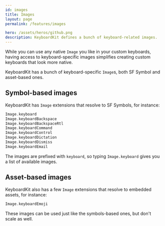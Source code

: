 ```yaml
---
id: images
title: Images
layout: page
permalink: /features/images

hero: /assets/heros/github.png
description: KeyboardKit defines a bunch of keyboard-related images.
---
```


While you can use any native `Image` you like in your custom keyboards, having access to keyboard-specific images simplifies creating custom keyboards that look more native.

KeyboardKit has a bunch of keyboard-specific `Image`s, both SF Symbol and asset-based ones. 



## Symbol-based images

KeyboardKit has `Image` extensions that resolve to SF Symbols, for instance:

```swift
Image.keyboard
Image.keyboardBackspace
Image.keyboardBackspaceRtl
Image.keyboardCommand
Image.keyboardControl
Image.keyboardDictation
Image.keyboardDismiss
Image.keyboardEmail
```

The images are prefixed with `keyboard`, so typing `Image.keyboard` gives you a list of available images.



## Asset-based images

KeyboardKit also has a few `Image` extensions that resolve to embedded assets, for instance:

```swift
Image.keyboardEmoji
```

These images can be used just like the symbols-based ones, but don't scale as well. 

